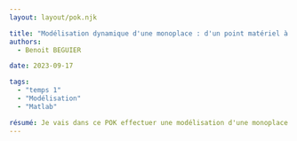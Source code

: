 ```yaml
---
layout: layout/pok.njk

title: "Modélisation dynamique d'une monoplace : d'un point matériel à un modèle simplifié"
authors:
  - Benoit BEGUIER

date: 2023-09-17

tags: 
  - "temps 1"
  - "Modélisation"
  - "Matlab"

résumé: Je vais dans ce POK effectuer une modélisation d'une monoplace. Le but est de commencer par la modélisation la plus simpliste, le point matériel, pour arriver à un modèle plus poussé et permettant de jouer sur plusieurs paramètres qui seront à déterminer.
---
```

